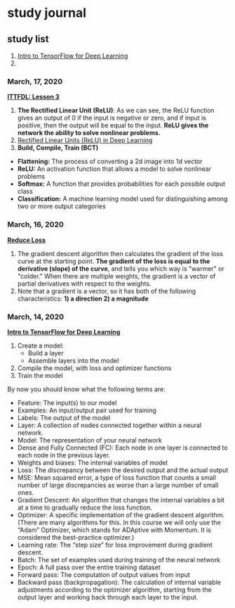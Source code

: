 # study journal

## study list
1. [Intro to TensorFlow for Deep Learning](https://www.udacity.com/course/intro-to-tensorflow-for-deep-learning--ud187)
2. 

### March, 17, 2020
**[ITTFDL: Lesson 3](https://classroom.udacity.com/courses/ud187/lessons/e52f6e56-2fbc-4ba8-9f74-377937b7da5c/concepts/48e11de0-ccf9-4b2e-81a7-f46c11885583)** 
1. **The Rectified Linear Unit (ReLU)**: As we can see, the ReLU function gives an output of 0 if the input is negative or zero, and if input is positive, then the output will be equal to the input. **ReLU gives the network the ability to solve nonlinear problems.**
2. [Rectified Linear Units (ReLU) in Deep Learning](https://www.kaggle.com/dansbecker/rectified-linear-units-relu-in-deep-learning)
3. **Build, Compile, Train (BCT)**

- **Flattening:** The process of converting a 2d image into 1d vector
- **ReLU:** An activation function that allows a model to solve nonlinear problems
- **Softmax:** A function that provides probabilities for each possible output class
- **Classification:** A machine learning model used for distinguishing among two or more output categories

### March, 16, 2020
**[Reduce Loss](https://developers.google.com/machine-learning/crash-course/reducing-loss/video-lecture)**
1. The gradient descent algorithm then calculates the gradient of the loss curve at the starting point. **The gradient of the loss is equal to the derivative (slope) of the curve**, and tells you which way is "warmer" or "colder." When there are multiple weights, the gradient is a vector of partial derivatives with respect to the weights.
2. Note that a gradient is a vector, so it has both of the following characteristics: **1) a direction 2) a magnitude** 

### March, 14, 2020
**[Intro to TensorFlow for Deep Learning](https://www.udacity.com/course/intro-to-tensorflow-for-deep-learning--ud187)** 
1. Create a model:
    - Build a layer
    - Assemble layers into the model
2. Compile the model, with loss and optimizer functions
3. Train the model

By now you should know what the following terms are:

- Feature: The input(s) to our model
- Examples: An input/output pair used for training
- Labels: The output of the model
- Layer: A collection of nodes connected together within a neural network.
- Model: The representation of your neural network
- Dense and Fully Connected (FC): Each node in one layer is connected to each node in the previous layer.
- Weights and biases: The internal variables of model
- Loss: The discrepancy between the desired output and the actual output
- MSE: Mean squared error, a type of loss function that counts a small number of large discrepancies as worse than a large number of small ones.
- Gradient Descent: An algorithm that changes the internal variables a bit at a time to gradually reduce the loss function.
- Optimizer: A specific implementation of the gradient descent algorithm. (There are many algorithms for this. In this course we will only use the “Adam” Optimizer, which stands for ADAptive with Momentum. It is considered the best-practice optimizer.)
- Learning rate: The “step size” for loss improvement during gradient descent.
- Batch: The set of examples used during training of the neural network
- Epoch: A full pass over the entire training dataset
- Forward pass: The computation of output values from input
- Backward pass (backpropagation): The calculation of internal variable adjustments according to the optimizer algorithm, starting from the output layer and working back through each layer to the input.

